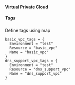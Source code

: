 #### Virtual Private Cloud


##### Tags
Define tags using map
```
basic_vpc_tags = {
  Environment = "test"
  Resource = "basic_vpc"
  Name = "basic_vpc"
}
dns_support_vpc_tags = {
  Environment = "test"
  Resource = "dns_support_vpc"
  Name = "dns_support_vpc"
}
```
